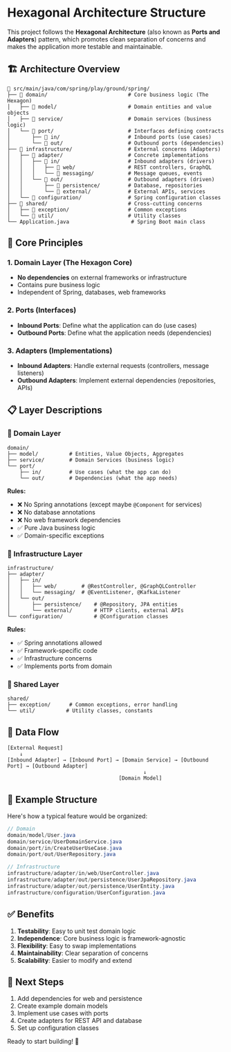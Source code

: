 # Hexagonal Architecture Structure

This project follows the **Hexagonal Architecture** (also known as **Ports and Adapters**) pattern, which promotes clean separation of concerns and makes the application more testable and maintainable.

## 🏗️ Architecture Overview

```
📁 src/main/java/com/spring/play/ground/spring/
├── 📁 domain/                          # Core business logic (The Hexagon)
│   ├── 📁 model/                       # Domain entities and value objects
│   ├── 📁 service/                     # Domain services (business logic)
│   └── 📁 port/                        # Interfaces defining contracts
│       ├── 📁 in/                      # Inbound ports (use cases)
│       └── 📁 out/                     # Outbound ports (dependencies)
├── 📁 infrastructure/                  # External concerns (Adapters)
│   ├── 📁 adapter/                     # Concrete implementations
│   │   ├── 📁 in/                      # Inbound adapters (drivers)
│   │   │   ├── 📁 web/                 # REST controllers, GraphQL
│   │   │   └── 📁 messaging/           # Message queues, events
│   │   └── 📁 out/                     # Outbound adapters (driven)
│   │       ├── 📁 persistence/         # Database, repositories
│   │       └── 📁 external/            # External APIs, services
│   └── 📁 configuration/               # Spring configuration classes
├── 📁 shared/                          # Cross-cutting concerns
│   ├── 📁 exception/                   # Common exceptions
│   └── 📁 util/                        # Utility classes
└── Application.java                    # Spring Boot main class
```

## 🎯 Core Principles

### 1. **Domain Layer** (The Hexagon Core)
- **No dependencies** on external frameworks or infrastructure
- Contains pure business logic
- Independent of Spring, databases, web frameworks

### 2. **Ports** (Interfaces)
- **Inbound Ports**: Define what the application can do (use cases)
- **Outbound Ports**: Define what the application needs (dependencies)

### 3. **Adapters** (Implementations)
- **Inbound Adapters**: Handle external requests (controllers, message listeners)
- **Outbound Adapters**: Implement external dependencies (repositories, APIs)

## 📋 Layer Descriptions

### 🎯 Domain Layer
```
domain/
├── model/          # Entities, Value Objects, Aggregates
├── service/        # Domain Services (business logic)
└── port/
    ├── in/         # Use cases (what the app can do)
    └── out/        # Dependencies (what the app needs)
```

**Rules:**
- ❌ No Spring annotations (except maybe `@Component` for services)
- ❌ No database annotations
- ❌ No web framework dependencies
- ✅ Pure Java business logic
- ✅ Domain-specific exceptions

### 🔌 Infrastructure Layer
```
infrastructure/
├── adapter/
│   ├── in/
│   │   ├── web/        # @RestController, @GraphQLController
│   │   └── messaging/  # @EventListener, @KafkaListener
│   └── out/
│       ├── persistence/    # @Repository, JPA entities
│       └── external/       # HTTP clients, external APIs
└── configuration/          # @Configuration classes
```

**Rules:**
- ✅ Spring annotations allowed
- ✅ Framework-specific code
- ✅ Infrastructure concerns
- ✅ Implements ports from domain

### 🤝 Shared Layer
```
shared/
├── exception/      # Common exceptions, error handling
└── util/          # Utility classes, constants
```

## 🔄 Data Flow

```
[External Request] 
    ↓
[Inbound Adapter] → [Inbound Port] → [Domain Service] → [Outbound Port] → [Outbound Adapter]
                                            ↓
                                    [Domain Model]
```

## 📝 Example Structure

Here's how a typical feature would be organized:

```java
// Domain
domain/model/User.java
domain/service/UserDomainService.java
domain/port/in/CreateUserUseCase.java
domain/port/out/UserRepository.java

// Infrastructure
infrastructure/adapter/in/web/UserController.java
infrastructure/adapter/out/persistence/UserJpaRepository.java
infrastructure/adapter/out/persistence/UserEntity.java
infrastructure/configuration/UserConfiguration.java
```

## ✅ Benefits

1. **Testability**: Easy to unit test domain logic
2. **Independence**: Core business logic is framework-agnostic
3. **Flexibility**: Easy to swap implementations
4. **Maintainability**: Clear separation of concerns
5. **Scalability**: Easier to modify and extend

## 🎯 Next Steps

1. Add dependencies for web and persistence
2. Create example domain models
3. Implement use cases with ports
4. Create adapters for REST API and database
5. Set up configuration classes

Ready to start building! 🚀
